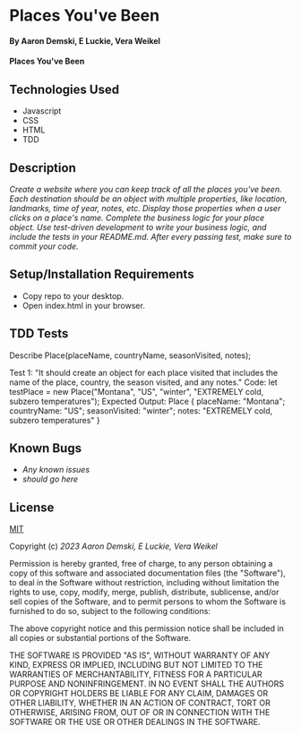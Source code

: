 # Places You've Been

#### By Aaron Demski, E Luckie, Vera Weikel

#### Places You've Been

## Technologies Used

* Javascript
* CSS
* HTML
* TDD

## Description

_Create a website where you can keep track of all the places you've been. Each destination should be an object with multiple properties, like location, landmarks, time of year, notes, etc. Display those properties when a user clicks on a place's name. Complete the business logic for your place object. Use test-driven development to write your business logic, and include the tests in your README.md. After every passing test, make sure to commit your code._

## Setup/Installation Requirements

* Copy repo to your desktop.
* Open index.html in your browser.


## TDD Tests
Describe Place(placeName, countryName, seasonVisited, notes);

Test 1: "It should create an object for each place visited that includes the name of the place, country, the season visited, and any notes."
Code: let testPlace = new Place("Montana", "US", "winter", "EXTREMELY cold, subzero temperatures");
Expected Output: 
Place {
  placeName: "Montana";
  countryName: "US";
  seasonVisited: "winter";
  notes: "EXTREMELY cold, subzero temperatures"
}

## Known Bugs

* _Any known issues_
* _should go here_

## License

[MIT](https://choosealicense.com/licenses/mit/)

Copyright (c) _2023 Aaron Demski, E Luckie, Vera Weikel_

Permission is hereby granted, free of charge, to any person obtaining a copy
of this software and associated documentation files (the "Software"), to deal
in the Software without restriction, including without limitation the rights
to use, copy, modify, merge, publish, distribute, sublicense, and/or sell
copies of the Software, and to permit persons to whom the Software is
furnished to do so, subject to the following conditions:

The above copyright notice and this permission notice shall be included in all
copies or substantial portions of the Software.

THE SOFTWARE IS PROVIDED "AS IS", WITHOUT WARRANTY OF ANY KIND, EXPRESS OR
IMPLIED, INCLUDING BUT NOT LIMITED TO THE WARRANTIES OF MERCHANTABILITY,
FITNESS FOR A PARTICULAR PURPOSE AND NONINFRINGEMENT. IN NO EVENT SHALL THE
AUTHORS OR COPYRIGHT HOLDERS BE LIABLE FOR ANY CLAIM, DAMAGES OR OTHER
LIABILITY, WHETHER IN AN ACTION OF CONTRACT, TORT OR OTHERWISE, ARISING FROM,
OUT OF OR IN CONNECTION WITH THE SOFTWARE OR THE USE OR OTHER DEALINGS IN THE
SOFTWARE.